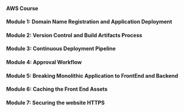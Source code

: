 
#### AWS Course

#### Module 1: Domain Name Registration and Application Deployment

#### Module 2: Version Control and Build Artifacts Process

#### Module 3: Continuous Deployment Pipeline

#### Module 4: Approval Workflow

#### Module 5: Breaking Monolithic Application to FrontEnd and Backend

#### Module 6: Caching the Front End Assets

#### Module 7: Securing the website HTTPS


